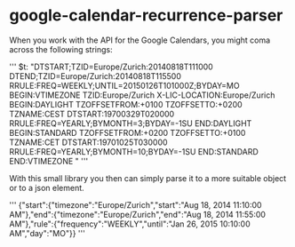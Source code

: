 google-calendar-recurrence-parser
=================================

When you work with the API for the Google Calendars, you might coma across the following strings:

'''
$t: "DTSTART;TZID=Europe/Zurich:20140818T111000 DTEND;TZID=Europe/Zurich:20140818T115500 RRULE:FREQ=WEEKLY;UNTIL=20150126T101000Z;BYDAY=MO BEGIN:VTIMEZONE TZID:Europe/Zurich X-LIC-LOCATION:Europe/Zurich BEGIN:DAYLIGHT TZOFFSETFROM:+0100 TZOFFSETTO:+0200 TZNAME:CEST DTSTART:19700329T020000 RRULE:FREQ=YEARLY;BYMONTH=3;BYDAY=-1SU END:DAYLIGHT BEGIN:STANDARD TZOFFSETFROM:+0200 TZOFFSETTO:+0100 TZNAME:CET DTSTART:19701025T030000 RRULE:FREQ=YEARLY;BYMONTH=10;BYDAY=-1SU END:STANDARD END:VTIMEZONE "
'''

With this small library you then can simply parse it to a more suitable object or to a json element.

'''
{"start":{"timezone":"Europe/Zurich","start":"Aug 18, 2014 11:10:00 AM"},"end":{"timezone":"Europe/Zurich","end":"Aug 18, 2014 11:55:00 AM"},"rule":{"frequency":"WEEKLY","until":"Jan 26, 2015 10:10:00 AM","day":"MO"}}
'''

